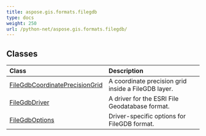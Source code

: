 ```yaml
---
title: aspose.gis.formats.filegdb
type: docs
weight: 250
url: /python-net/aspose.gis.formats.filegdb/
---
```





## **Classes**
| **Class** | **Description** |
| :- | :- |
| [FileGdbCoordinatePrecisionGrid](/psd/python-net/aspose.gis.formats.filegdb/filegdbcoordinateprecisiongrid/) | A coordinate precision grid inside a FileGDB layer. |
| [FileGdbDriver](/psd/python-net/aspose.gis.formats.filegdb/filegdbdriver/) | A driver for the ESRI File Geodatabase format. |
| [FileGdbOptions](/psd/python-net/aspose.gis.formats.filegdb/filegdboptions/) | Driver-specific options for FileGDB format. |
